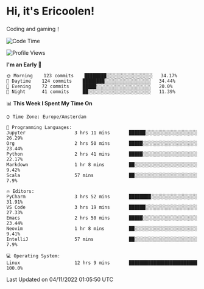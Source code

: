 # Hi, it's Ericoolen!
Coding and gaming！

<!--START_SECTION:waka-->
![Code Time](http://img.shields.io/badge/Code%20Time-506%20hrs%2043%20mins-blue)

![Profile Views](http://img.shields.io/badge/Profile%20Views-5-blue)

**I'm an Early 🐤** 

```text
🌞 Morning    123 commits    ████████░░░░░░░░░░░░░░░░░   34.17% 
🌆 Daytime    124 commits    ████████░░░░░░░░░░░░░░░░░   34.44% 
🌃 Evening    72 commits     █████░░░░░░░░░░░░░░░░░░░░   20.0% 
🌙 Night      41 commits     ██░░░░░░░░░░░░░░░░░░░░░░░   11.39%

```


📊 **This Week I Spent My Time On** 

```text
⌚︎ Time Zone: Europe/Amsterdam

💬 Programming Languages: 
Jupyter                  3 hrs 11 mins       ██████░░░░░░░░░░░░░░░░░░░   26.29% 
Org                      2 hrs 50 mins       █████░░░░░░░░░░░░░░░░░░░░   23.44% 
Python                   2 hrs 41 mins       █████░░░░░░░░░░░░░░░░░░░░   22.17% 
Markdown                 1 hr 8 mins         ██░░░░░░░░░░░░░░░░░░░░░░░   9.42% 
Scala                    57 mins             ██░░░░░░░░░░░░░░░░░░░░░░░   7.9%

🔥 Editors: 
PyCharm                  3 hrs 52 mins       ████████░░░░░░░░░░░░░░░░░   31.91% 
VS Code                  3 hrs 19 mins       ██████░░░░░░░░░░░░░░░░░░░   27.33% 
Emacs                    2 hrs 50 mins       █████░░░░░░░░░░░░░░░░░░░░   23.44% 
Neovim                   1 hr 8 mins         ██░░░░░░░░░░░░░░░░░░░░░░░   9.41% 
IntelliJ                 57 mins             ██░░░░░░░░░░░░░░░░░░░░░░░   7.9%

💻 Operating System: 
Linux                    12 hrs 9 mins       █████████████████████████   100.0%

```


 Last Updated on 04/11/2022 01:05:50 UTC
<!--END_SECTION:waka-->

